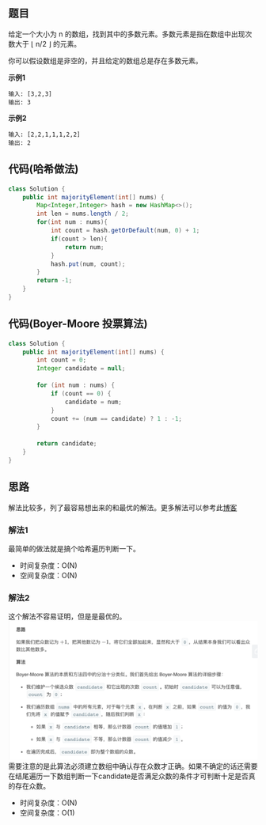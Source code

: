 ## 题目
给定一个大小为 n 的数组，找到其中的多数元素。多数元素是指在数组中出现次数大于 ⌊ n/2 ⌋ 的元素。

你可以假设数组是非空的，并且给定的数组总是存在多数元素。

**示例1**
```
输入: [3,2,3]
输出: 3
```

**示例2**
```
输入: [2,2,1,1,1,2,2]
输出: 2
```

## 代码(哈希做法)
```JAVA 
class Solution {
    public int majorityElement(int[] nums) {
        Map<Integer,Integer> hash = new HashMap<>();
        int len = nums.length / 2;
        for(int num : nums){
            int count = hash.getOrDefault(num, 0) + 1;
            if(count > len){
                return num;
            }
            hash.put(num, count);
        }
        return -1;
    }
}
```

## 代码(Boyer-Moore 投票算法)
```JAVA
class Solution {
    public int majorityElement(int[] nums) {
        int count = 0;
        Integer candidate = null;

        for (int num : nums) {
            if (count == 0) {
                candidate = num;
            }
            count += (num == candidate) ? 1 : -1;
        }

        return candidate;
    }
}
```

## 思路

解法比较多，列了最容易想出来的和最优的解法。更多解法可以参考此[博客](https://leetcode-cn.com/problems/majority-element/solution/duo-shu-yuan-su-by-leetcode-solution/)

### 解法1
最简单的做法就是搞个哈希遍历判断一下。

* 时间复杂度：O(N)
* 空间复杂度：O(N)

### 解法2
这个解法不容易证明，但是是最优的。
![](static/169.png)
需要注意的是此算法必须建立数组中确认存在众数才正确。如果不确定的话还需要在结尾遍历一下数组判断一下candidate是否满足众数的条件才可判断十足是否真的存在众数。

* 时间复杂度：O(N)
* 空间复杂度：O(1)

